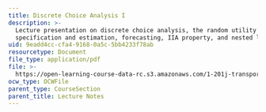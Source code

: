```yaml
---
title: Discrete Choice Analysis I
description: >-
  Lecture presentation on discrete choice analysis, the random utility model,
  specification and estimation, forecasting, IIA property, and nested logit.
uid: 9eadd4cc-cfa4-9168-0a5c-5bb4233f78ab
resourcetype: Document
file_type: application/pdf
file: >-
  https://open-learning-course-data-rc.s3.amazonaws.com/1-201j-transportation-systems-analysis-demand-and-economics-fall-2008/9eadd4cccfa491680a5c5bb4233f78ab_MIT1_201JF08_lec03.pdf
ocw_type: OCWFile
parent_type: CourseSection
parent_title: Lecture Notes
---
```

